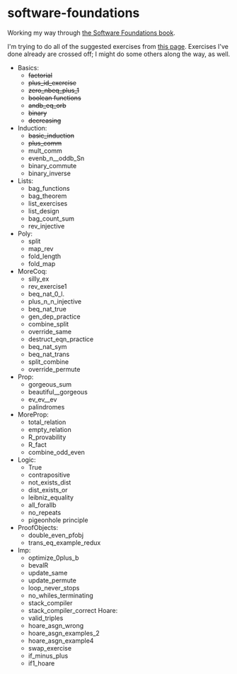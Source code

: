 software-foundations
====================

Working my way through [the Software Foundations
book](http://www.cis.upenn.edu/~bcpierce/sf/).

I'm trying to do all of the suggested exercises from [this
page](http://web.cecs.pdx.edu/~apt/coq_hints.html). Exercises I've
done already are crossed off; I might do some others along the way, as
well.


   * Basics:
      * ~~factorial~~
      * ~~plus_id_exercise~~
      * ~~zero_nbeq_plus_1~~
      * ~~boolean functions~~
      * ~~andb_eq_orb~~
      * ~~binary~~
      * ~~decreasing~~
  * Induction:
      * ~~basic_induction~~
      * ~~plus_comm~~
      * mult_comm
      * evenb_n__oddb_Sn
      * binary_commute
      * binary_inverse 
  * Lists:
      * bag_functions
      * bag_theorem
      * list_exercises
      * list_design
      * bag_count_sum
      * rev_injective 
  * Poly:
      * split
      * map_rev
      * fold_length
      * fold_map 
  * MoreCoq:
      * silly_ex
      * rev_exercise1
      * beq_nat_0_l.
      * plus_n_n_injective
      * beq_nat_true
      * gen_dep_practice
      * combine_split
      * override_same
      * destruct_eqn_practice
      * beq_nat_sym
      * beq_nat_trans
      * split_combine
      * override_permute 
  * Prop:
      * gorgeous_sum
      * beautiful__gorgeous
      * ev_ev__ev
      * palindromes 
  * MoreProp:
      * total_relation
      * empty_relation
      * R_provability
      * R_fact
      * combine_odd_even 
  * Logic:
      * True
      * contrapositive
      * not_exists_dist
      * dist_exists_or
      * leibniz_equality
      * all_forallb
      * no_repeats
      * pigeonhole principle 
  * ProofObjects:
      * double_even_pfobj
      * trans_eq_example_redux 
  * Imp:
      * optimize_0plus_b
      * bevalR
      * update_same
      * update_permute
      * loop_never_stops
      * no_whiles_terminating
      * stack_compiler
      * stack_compiler_correct Hoare:
      * valid_triples
      * hoare_asgn_wrong
      * hoare_asgn_examples_2
      * hoare_asgn_example4
      * swap_exercise
      * if_minus_plus
      * if1_hoare 
